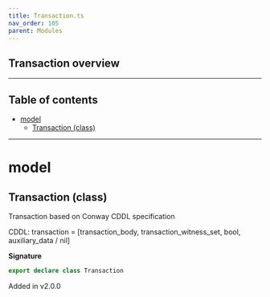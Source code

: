 ```yaml
---
title: Transaction.ts
nav_order: 105
parent: Modules
---
```


## Transaction overview

---

<h2 class="text-delta">Table of contents</h2>

- [model](#model)
  - [Transaction (class)](#transaction-class)

---

# model

## Transaction (class)

Transaction based on Conway CDDL specification

CDDL: transaction =
[transaction_body, transaction_witness_set, bool, auxiliary_data / nil]

**Signature**

```ts
export declare class Transaction
```

Added in v2.0.0
